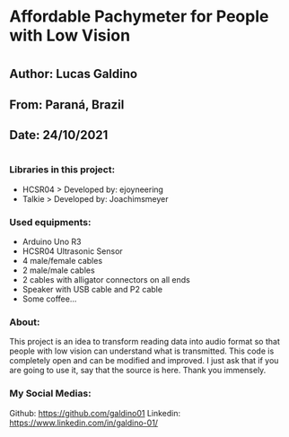 # Affordable Pachymeter for People with Low Vision

#

## Author: Lucas Galdino
## From: Paraná, Brazil
## Date: 24/10/2021

#

### Libraries in this project:
- HCSR04 > Developed by: ejoyneering
- Talkie > Developed by: Joachimsmeyer

### Used equipments:
- Arduino Uno R3
- HCSR04 Ultrasonic Sensor
- 4 male/female cables
- 2 male/male cables
- 2 cables with alligator connectors on all ends
- Speaker with USB cable and P2 cable
- Some coffee...

### About:
This project is an idea to transform reading data into audio format 
so that people with low vision can understand what is transmitted. 
This code is completely open and can be modified and improved.
I just ask that if you are going to use it, say that the source is here. 
Thank you immensely.

### My Social Medias:
Github: https://github.com/galdino01
Linkedin: https://www.linkedin.com/in/galdino-01/
